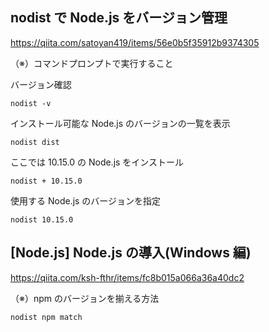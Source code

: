 ## nodist で Node.js をバージョン管理

https://qiita.com/satoyan419/items/56e0b5f35912b9374305

（※）コマンドプロンプトで実行すること

バージョン確認

```
nodist -v
```

インストール可能な Node.js のバージョンの一覧を表示

```
nodist dist
```

ここでは 10.15.0 の Node.js をインストール

```
nodist + 10.15.0
```

使用する Node.js のバージョンを指定

```
nodist 10.15.0
```

## [Node.js] Node.js の導入(Windows 編)

https://qiita.com/ksh-fthr/items/fc8b015a066a36a40dc2

（※）npm のバージョンを揃える方法

```
nodist npm match
```
